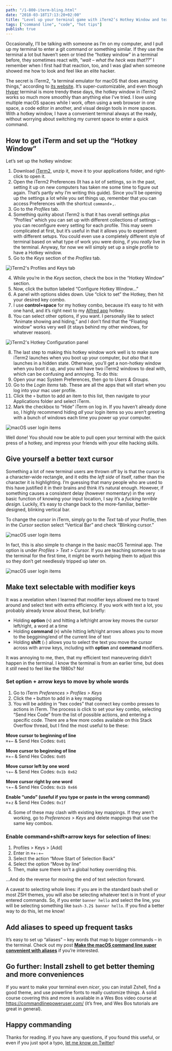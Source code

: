 ```yaml
---
path: "/1-800-iterm-bling.html"
date: "2018-03-18T17:13:20+02:00"  
title: "Level up your terminal game with iTerm2’s Hotkey Window and text settings"
tags: ["command line", "code", "hot tips"]
publish: true
---
```


Occasionally, I’ll be talking with someone as I’m on my computer, and I pull up my terminal to enter a git command or something similar. If they use the terminal a lot but haven’t seen or tried the “hotkey window” in a terminal before, they sometimes react with, “*wait – what the heck was that??*” I remember when I first had that reaction, too, and I was glad when someone showed me how to look and feel like an elite hacker.

The secret is iTerm2, “a terminal emulator for macOS that does amazing things,” according to [its website](http://iterm2.com/). It’s super-customizable, and even though [Hyper](https://hyper.is/) terminal is more trendy these days, the hotkey window in iTerm2 works so much more smoothly than anything else I’ve tried. I love using multiple macOS spaces while I work, often using a web browser in one space, a code editor in another, and visual design tools in more spaces. With a hotkey window, I have a convenient terminal always at the ready, without worrying about switching my current space to enter a quick command.

## How to get iTerm and set up the “Hotkey Window”

Let’s set up the hotkey window:

1. Download [iTerm2](http://iterm2.com/), unzip it, move it to your applications folder, and right-click to open it.
2. Open the iTerm2 Preferences (It has a *lot* of settings, so in the past, setting it up on new computers has taken me some time to figure out again. That’s partly why I’m writing this guide). Since you'll be opening up the settings a lot while you set things up, remember that you can access Preferences with the shortcut `command`+`,`.
3. Go to the *Profiles* tab.
  1. Something quirky about iTerm2 is that it has overall settings *plus* “Profiles” which you can set up with different collections of settings – you can reconfigure every setting for each profile. This may seem complicated at first, but it’s useful in that it allows you to experiment with different setups. You could even use a completely different style of terminal based on what type of work you were doing, if you *really* live in the terminal. Anyway, for now we will simply set up a single profile to have a Hotkey window.
4. Go to the *Keys* section of the *Profiles* tab.

<p>
<img src="./images/iterm-profiles-keys.png" alt="iTerm2's Profiles and Keys tab" />
</p>

4. While you’re in the *Keys* section, check the box in the “Hotkey Window” section. 
5. Now, click the button labeled “Configure Hotkey Window…”
6. A panel with options slides down. Use “click to set” the Hotkey, then hit your desired key combo. 
  1. I use **control+space** for my hotkey combo, because it’s easy to hit with one hand, and it’s right next to my [Alfred app](https://www.alfredapp.com/) hotkey.
7. You can select other options, if you want. I personally like to select “Animate showing and hiding,” and I don’t find that the “Floating window” works very well (it stays behind my other windows, for whatever reason).

<p>
<img src="./images/iterm-configure-hotkey.png" alt="iTerm2's Hotkey Configuration panel" />
</p>


8. The last step to making this hotkey window work well is to make sure iTerm2 launches when you boot up your computer, *but also* that it launches in a hidden state. Otherwise, you’ll get a non-hotkey window when you boot it up, and you will have two iTerm2 windows to deal with, which can be confusing and annoying. To do this:
  1. Open your mac System Preferences, then go to *Users & Groups.*
  2. Go to the *Login Items* tab. These are all the apps that will start when you log into your mac user profile.
  3. Click the `+` button to add an item to this list, then navigate to your Applications folder and select iTerm.
  4. Mark the checkbox to “Hide” iTerm on log in. If you haven’t already done so, I highly recommend hiding *all* your login items so you aren’t greeting with a bunch of windows each time you power up your computer.


<p>
<img src="./images/mac_os-login-items.png" alt="macOS user login items" />
</p>


Well done! You should now be able to pull open your terminal with the quick press of a hotkey, and impress your friends with your elite hacking skills.

## Give yourself a better text cursor

Something a lot of new terminal users are thrown off by is that the cursor is a character-wide rectangle, and it edits the *left side* of itself, rather than the character it is highlighting. I’m guessing that many people who are used to this have justified it in their brains and think it’s natural enough. However, if something causes a consistent delay (however momentary) in the very basic function of knowing your input location, I say it’s a *fucking terrible design*. Luckily, it’s easy to change back to the more-familiar, better-designed, blinking vertical bar.

To change the cursor in iTerm, simply go to the *Text* tab of your Profile, then in the *Cursor* section select “Vertical Bar” and check “Blinking cursor.”

<p>
<img src="./images/iterm-profiles-text.png" alt="macOS user login items" />
</p>


In fact, this is also simple to change in the basic macOS Terminal app. The option is under *Profiles > Text > Cursor.* If you are teaching someone to use the terminal for the first time, it might be worth helping them to adjust this so they don’t get needlessly tripped up later on.

<p>
<img src="./images/mac-terminal-prefs-text.png" alt="macOS user login items" />
</p>



## Make text selectable with modifier keys

It was a revelation when I learned that modifier keys allowed me to travel around and select text with extra efficiency. If you work with text a lot, you probably already know about these, but briefly:

- Holding **option** (`⌥`) and hitting a left/right arrow key moves the cursor left/right, a word at a time
- Holding **command** (`⌘`) while hitting left/right arrows allows you to move to the beggining/end of the current line of text
- Holding **shift** (`⇧`) allows you to select the text you move the cursor across with arrow keys, including with **option** and **command** modifiers. 

It was annoying to me, then, that my efficient text maneuvering didn’t happen in the terminal. I know the terminal is from an earlier time, but does it *still* need to feel like the 1980s? No!

### Set option + arrow keys to move by whole words

1. Go to iTerm *Preferences > Profiles > Keys*
2. Click the `+` button to add in a key mapping
3. You will be adding in “hex codes” that connect key combo presses to actions in iTerm. The process is click to set your key combo, selecting “Send Hex Code” from the list of possible actions, and entering a specific code. There are a few more codes available on this Stack Overflow thread, but I find the most useful to be these:

**Move cursor to beginning of line** </br>
`⌘`+`←` & Send Hex Codes: `0x01`

**Move cursor to beginning of line** </br>
`⌘`+`→` & Send Hex Codes: `0x05`

**Move cursor left by one word** </br>
`⌥`+`←` & Send Hex Codes: `0x1b 0x62`

**Move cursor right by one word** </br>
`⌥`+`→` & Send Hex Codes: `0x1b 0x66`

**Enable “undo” (useful if you type or paste in the wrong command)** </br>
`⌘`+`z` & Send Hex Codes: `0x1f`

4. Some of these may clash with existing key mappings. If they aren’t working, go to *Preferences > Keys* and delete mappings that use the same key combos.

### Enable command+shift+arrow keys for selection of lines:


1. Profiles > Keys > [Add]
2. Enter in  `⌘`+`⇧`+`←` 
3. Select the action “Move Start of Selection Back”
4. Select the option “Move by line”
5. Then, make sure there isn’t a global hotkey overriding this.

…And do the reverse for moving the end of text selection forward.

A caveat to selecting whole lines: if you are in the standard bash shell or most ZSH themes, you will also be selecting whatever text is in front of your entered commands. So, if you enter `banner hello` and select the line, you will be selecting something like `bash-3.2$ banner hello`. If you find a better way to do this, let me know!


## Add aliases to speed up frequent tasks

It’s easy to set up “aliases” – key words that map to bigger commands – in the terminal. Check out my post [**Make the macOS command line super convenient with aliases**](https://typefloundry.com/aliases-on-the-mac_os-command-line) if you’re interested.

## Go further: Install zshell to get better theming and more conveniences

If you want to make your terminal even *nicer*, you can install Zshell, find a good theme, and use powerline fonts to really customize things. A solid course covering this and more is available in a Wes Bos video course at https://commandlinepoweruser.com/ (it’s free, and Wes Bos tutorials are great in general). 


## Happy commanding

Thanks for reading. If you have any questions, if you found this useful, or even if you just spot a typo, [let me know on Twitter](https://twitter.com/thundernixon)!